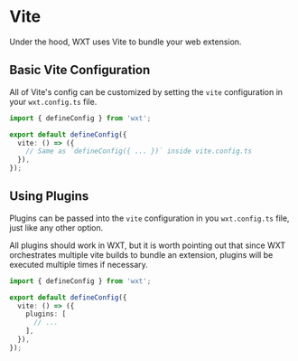 # Vite

Under the hood, WXT uses Vite to bundle your web extension.

## Basic Vite Configuration

All of Vite's config can be customized by setting the `vite` configuration in your `wxt.config.ts` file.

```ts
import { defineConfig } from 'wxt';

export default defineConfig({
  vite: () => ({
    // Same as `defineConfig({ ... })` inside vite.config.ts
  }),
});
```

## Using Plugins

Plugins can be passed into the `vite` configuration in you `wxt.config.ts` file, just like any other option.

All plugins should work in WXT, but it is worth pointing out that since WXT orchestrates multiple vite builds to bundle an extension, plugins will be executed multiple times if necessary.

```ts
import { defineConfig } from 'wxt';

export default defineConfig({
  vite: () => ({
    plugins: [
      // ...
    ],
  }),
});
```
